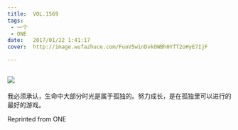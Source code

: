 ```yaml
---
title:	VOL.1569
tags:
 - 一个
 - ONE
date:	2017/01/22 1:41:17
cover:	http://image.wufazhuce.com/FuoV5winDvkOWBh0YfT2oHyE7IjF

---
```

![](http://image.wufazhuce.com/FuoV5winDvkOWBh0YfT2oHyE7IjF)
---

我必须承认，生命中大部分时光是属于孤独的。努力成长，是在孤独里可以进行的最好的游戏。
 
Reprinted from ONE
